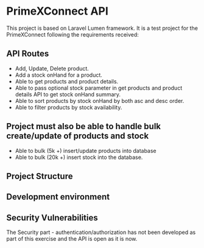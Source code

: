 # PrimeXConnect API

This project is based on Laravel Lumen framework.
It is a test project for the PrimeXConnect following the requirements received:

## API Routes

- Add, Update, Delete product.
- Add a stock onHand for a product.
- Able to get products and product details.
- Able to pass optional stock parameter in get products and product details API
to get stock onHand summary.
- Able to sort products by stock onHand by both asc and desc order.
- Able to filter products by stock availability.

## Project must also be able to handle bulk create/update of products and stock 

- Able to bulk (5k +) insert/update products into database
- Able to bulk (20k +) insert stock into the database.

## Project Structure

## Development environment

## Security Vulnerabilities
The Security part - authentication/authorization has not been developed as part of this exercise
and the API is open as it is now. 

